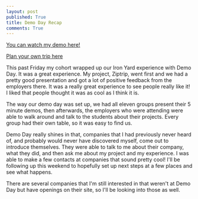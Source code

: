 ```yaml
---
layout: post
published: True
title: Demo Day Recap
comments: True
---
```

[You can watch my demo here!](https://vimeo.com/146457267)

[Plan your own trip here](ziptrip.firebaseapp.com)


This past Friday my cohort wrapped up our Iron Yard experience with Demo Day. It was
a great experience. My project, Ziptrip, went first and we had a pretty good presentation and got
a lot of positive feedback from the employers there. It was a really great experience
to see people really like it! I liked that people thought it was as cool as I think
it is.

The way our demo day was set up, we had all eleven groups present their 5 minute demos,
then afterwards, the employers who were attending were able to walk around and talk to
the students about their projects. Every group had their own table, so it was easy
to find us.

Demo Day really shines in that, companies that I had previously never heard of, and
probably would never have discovered myself, come out to introduce themselves. They were
able to talk to me about their company, what they did, and then ask me about my project
and my experience. I was able to make a few contacts at companies that sound pretty cool!
I'll be following up this weekend to hopefully set up next steps at a few places and
see what happens.

There are several companies that I'm still interested in that weren't at Demo Day but
have openings on their site, so I'll be looking into those as well.
